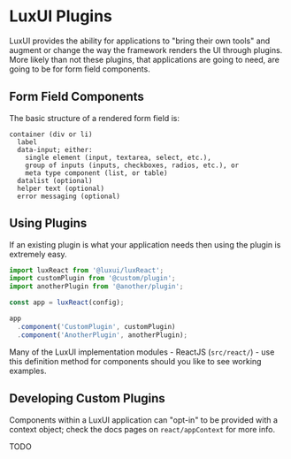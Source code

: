 LuxUI Plugins
=============

LuxUI provides the ability for applications to "bring their own tools" and
augment or change the way the framework renders the UI through plugins. More
likely than not these plugins, that applications are going to need, are going
to be for form field components.

## Form Field Components

The basic structure of a rendered form field is:

```
container (div or li)
  label
  data-input; either:
    single element (input, textarea, select, etc.),
    group of inputs (inputs, checkboxes, radios, etc.), or
    meta type component (list, or table)
  datalist (optional)
  helper text (optional)
  error messaging (optional)
```

## Using Plugins

If an existing plugin is what your application needs then using the plugin is
extremely easy.

```javascript
import luxReact from '@luxui/luxReact';
import customPlugin from '@custom/plugin';
import anotherPlugin from '@another/plugin';

const app = luxReact(config);

app
  .component('CustomPlugin', customPlugin)
  .component('AnotherPlugin', anotherPlugin);
```

Many of the LuxUI implementation modules - ReactJS (`src/react/`) - use this
definition method for components should you like to see working examples.

## Developing Custom Plugins

Components within a LuxUI application can "opt-in" to be provided with a context
object; check the docs pages on `react/appContext` for more info.

TODO
